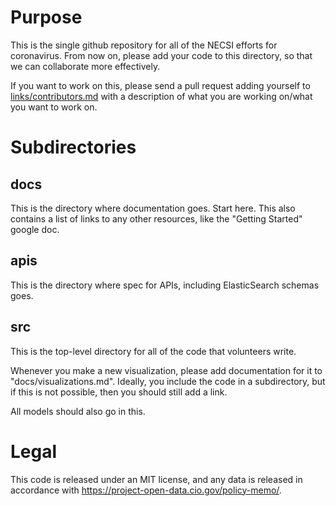 # Purpose

This is the single github repository for all of the NECSI efforts for coronavirus. From now on, please add your code to this directory, so that we can collaborate more effectively.

If you want to work on this, please send a pull request adding yourself to [links/contributors.md](https://github.com/necsi/covid19/blob/master/docs/contributors.md) with a description of what you are working on/what you want to work on.

# Subdirectories

## docs

This is the directory where documentation goes. Start here. This also contains a list of links to any other resources, like the "Getting Started" google doc.

## apis

This is the directory where spec for APIs, including ElasticSearch schemas goes.

## src

This is the top-level directory for all of the code that volunteers write.

Whenever you make a new visualization, please add documentation for it to "docs/visualizations.md". Ideally, you include the code in a subdirectory, but if this is not possible, then you should still add a link.

All models should also go in this.

# Legal

This code is released under an MIT license, and any data is released in accordance with https://project-open-data.cio.gov/policy-memo/.
